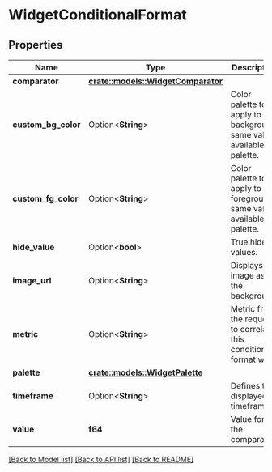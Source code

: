 # WidgetConditionalFormat

## Properties

Name | Type | Description | Notes
------------ | ------------- | ------------- | -------------
**comparator** | [**crate::models::WidgetComparator**](WidgetComparator.md) |  | 
**custom_bg_color** | Option<**String**> | Color palette to apply to the background, same values available as palette. | [optional]
**custom_fg_color** | Option<**String**> | Color palette to apply to the foreground, same values available as palette. | [optional]
**hide_value** | Option<**bool**> | True hides values. | [optional]
**image_url** | Option<**String**> | Displays an image as the background. | [optional]
**metric** | Option<**String**> | Metric from the request to correlate this conditional format with. | [optional]
**palette** | [**crate::models::WidgetPalette**](WidgetPalette.md) |  | 
**timeframe** | Option<**String**> | Defines the displayed timeframe. | [optional]
**value** | **f64** | Value for the comparator. | 

[[Back to Model list]](../README.md#documentation-for-models) [[Back to API list]](../README.md#documentation-for-api-endpoints) [[Back to README]](../README.md)


